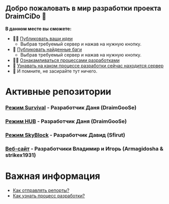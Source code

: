 ## Добро пожаловать в мир разработки проекта DraimCiDo 👋


**В данном месте вы сможете:**

- 🙋‍♀️ [Публиковать ваши идеи](#)
    - Выбрав требуемый сервер и нажав на нужную кнопку.
- 🌈 [Публиковать найденные баги](#)
    - Выбрав требуемый сервер и нажав на нужную кнопку.
- 👩‍💻 [Ознакамливаться процессами разработками](https://github.com/orgs/Server-DraimCiDo/projects/2)
- 🍿 [Узнавать на каком процессе разработки сейчас находится сервер](https://github.com/orgs/Server-DraimCiDo/projects/2)
- 🧙 И помните, не засирайте тут ничего.


# Активные репозитории
### [Режим Survival](https://github.com/Server-DraimCiDo/Survival) - Разработчик Даня (DraimGooSe)
### [Режим HUB](https://github.com/Server-DraimCiDo/HUB) - Разработчик Даня (DraimGooSe)
### [Режим SkyBlock](https://github.com/Server-DraimCiDo/SkyBlock) - Разработчик Давид (Sfirut)
### [Веб-сайт](https://github.com/Server-DraimCiDo/Website) - Разработчики Владимир и Игорь (Armagidosha & strikex1931)

# Важная информация
- [Как отправлять репорты?](https://github.com/Server-DraimCiDo/Survival/wiki/%D0%9A%D0%B0%D0%BA-%D0%BF%D0%BE%D0%BB%D1%8C%D0%B7%D0%BE%D0%B2%D0%B0%D1%82%D1%8C%D1%81%D1%8F-Github)
- [Как узнать процесс разработки?](https://github.com/Server-DraimCiDo/Survival/wiki/%D0%9A%D0%B0%D0%BA-%D0%BF%D0%BE%D0%BB%D1%8C%D0%B7%D0%BE%D0%B2%D0%B0%D1%82%D1%8C%D1%81%D1%8F-Github)
